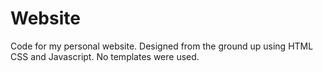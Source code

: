 # Website
Code for my personal website. Designed from the ground up using HTML CSS and Javascript. No templates were used.
